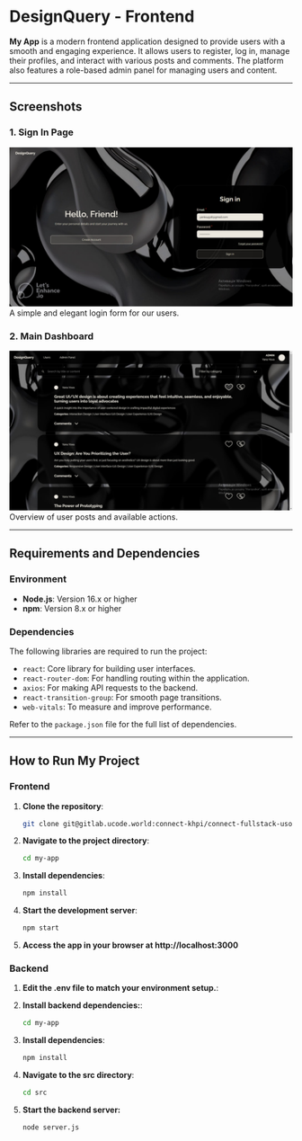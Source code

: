 # DesignQuery - Frontend

**My App** is a modern frontend application designed to provide users with a smooth and engaging experience. It allows users to register, log in, manage their profiles, and interact with various posts and comments. The platform also features a role-based admin panel for managing users and content.

---

## Screenshots

### 1. **Sign In Page**
![Sign In](./screenshots/SignIn.jpg)
A simple and elegant login form for our users.

### 2. **Main Dashboard**
![Main Dashboard](./screenshots/Main.jpg)
Overview of user posts and available actions.

---

## Requirements and Dependencies

### **Environment**
- **Node.js**: Version 16.x or higher
- **npm**: Version 8.x or higher

### **Dependencies**
The following libraries are required to run the project:

- `react`: Core library for building user interfaces.
- `react-router-dom`: For handling routing within the application.
- `axios`: For making API requests to the backend.
- `react-transition-group`: For smooth page transitions.
- `web-vitals`: To measure and improve performance.

Refer to the `package.json` file for the full list of dependencies.

---

## How to Run My Project
### Frontend

1. **Clone the repository**:
   ```bash
   git clone git@gitlab.ucode.world:connect-khpi/connect-fullstack-usof-frontend/yyova.git

2. **Navigate to the project directory**:
   ```bash
   cd my-app

3. **Install dependencies**:
   ```bash
   npm install

4. **Start the development server**:

   ```bash
   npm start

5. **Access the app in your browser at http://localhost:3000**

### Backend

1. **Edit the .env file to match your environment setup.**:

2. **Install backend dependencies:**:
   ```bash
   cd my-app

3. **Install dependencies**:
   ```bash
   npm install

4. **Navigate to the src directory**:

   ```bash
   cd src
   

5. **Start the backend server:**
   ```bash
   node server.js



